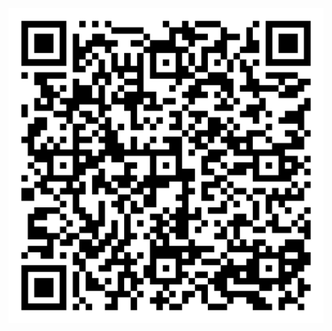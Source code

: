 [![Binder](qr-code-onetimepad.png)](https://mybinder.org/v2/gh/patrickhaddadteaching/onetimepad/main?urlpath=voila%2Frender%2Fonetimepad_binder.ipynb)
